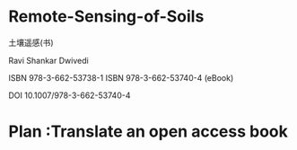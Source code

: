 # Remote-Sensing-of-Soils

土壤遥感\(书\)

Ravi Shankar Dwivedi

ISBN 978-3-662-53738-1 ISBN 978-3-662-53740-4 \(eBook\)

DOI 10.1007/978-3-662-53740-4
# Plan :Translate an open access book
